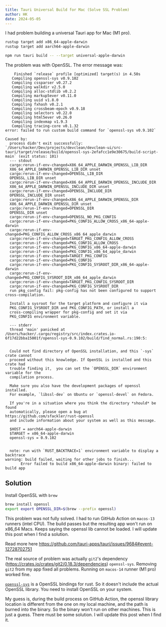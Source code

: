 ```yaml
---
title: Tauri Universal Build for Mac (Solve SSL Problem)
author: HK
date: 2024-05-05
---
```


I had problem building a universal Tauri app for Mac (M1 pro).

```bash
rustup target add x86_64-apple-darwin
rustup target add aarch64-apple-darwin

npm run tauri build -- --target universal-apple-darwin
```

The problem was with OpenSSL. The error message was:

```
    Finished `release` profile [optimized] target(s) in 4.50s
   Compiling openssl-sys v0.9.102
   Compiling cssparser v0.27.2
   Compiling walkdir v2.5.0
   Compiling alloc-stdlib v0.2.2
   Compiling markup5ever v0.11.0
   Compiling uuid v1.8.0
   Compiling fxhash v0.2.1
   Compiling crossbeam-epoch v0.9.18
   Compiling selectors v0.22.0
   Compiling html5ever v0.26.0
   Compiling indexmap v1.9.3
   Compiling tracing-core v0.1.32
error: failed to run custom build command for `openssl-sys v0.9.102`

Caused by:
  process didn't exit successfully: `/Users/hacker/Dev/projects/devclean/devclean-ui/src-tauri/target/release/build/openssl-sys-2efafcc1e9e30675/build-script-main` (exit status: 101)
  --- stdout
  cargo:rerun-if-env-changed=X86_64_APPLE_DARWIN_OPENSSL_LIB_DIR
  X86_64_APPLE_DARWIN_OPENSSL_LIB_DIR unset
  cargo:rerun-if-env-changed=OPENSSL_LIB_DIR
  OPENSSL_LIB_DIR unset
  cargo:rerun-if-env-changed=X86_64_APPLE_DARWIN_OPENSSL_INCLUDE_DIR
  X86_64_APPLE_DARWIN_OPENSSL_INCLUDE_DIR unset
  cargo:rerun-if-env-changed=OPENSSL_INCLUDE_DIR
  OPENSSL_INCLUDE_DIR unset
  cargo:rerun-if-env-changed=X86_64_APPLE_DARWIN_OPENSSL_DIR
  X86_64_APPLE_DARWIN_OPENSSL_DIR unset
  cargo:rerun-if-env-changed=OPENSSL_DIR
  OPENSSL_DIR unset
  cargo:rerun-if-env-changed=OPENSSL_NO_PKG_CONFIG
  cargo:rerun-if-env-changed=PKG_CONFIG_ALLOW_CROSS_x86_64-apple-darwin
  cargo:rerun-if-env-changed=PKG_CONFIG_ALLOW_CROSS_x86_64_apple_darwin
  cargo:rerun-if-env-changed=TARGET_PKG_CONFIG_ALLOW_CROSS
  cargo:rerun-if-env-changed=PKG_CONFIG_ALLOW_CROSS
  cargo:rerun-if-env-changed=PKG_CONFIG_x86_64-apple-darwin
  cargo:rerun-if-env-changed=PKG_CONFIG_x86_64_apple_darwin
  cargo:rerun-if-env-changed=TARGET_PKG_CONFIG
  cargo:rerun-if-env-changed=PKG_CONFIG
  cargo:rerun-if-env-changed=PKG_CONFIG_SYSROOT_DIR_x86_64-apple-darwin
  cargo:rerun-if-env-changed=PKG_CONFIG_SYSROOT_DIR_x86_64_apple_darwin
  cargo:rerun-if-env-changed=TARGET_PKG_CONFIG_SYSROOT_DIR
  cargo:rerun-if-env-changed=PKG_CONFIG_SYSROOT_DIR
  run pkg_config fail: pkg-config has not been configured to support cross-compilation.

  Install a sysroot for the target platform and configure it via
  PKG_CONFIG_SYSROOT_DIR and PKG_CONFIG_PATH, or install a
  cross-compiling wrapper for pkg-config and set it via
  PKG_CONFIG environment variable.

  --- stderr
  thread 'main' panicked at /Users/hacker/.cargo/registry/src/index.crates.io-6f17d22bba15001f/openssl-sys-0.9.102/build/find_normal.rs:190:5:


  Could not find directory of OpenSSL installation, and this `-sys` crate cannot
  proceed without this knowledge. If OpenSSL is installed and this crate had
  trouble finding it,  you can set the `OPENSSL_DIR` environment variable for the
  compilation process.

  Make sure you also have the development packages of openssl installed.
  For example, `libssl-dev` on Ubuntu or `openssl-devel` on Fedora.

  If you're in a situation where you think the directory *should* be found
  automatically, please open a bug at https://github.com/sfackler/rust-openssl
  and include information about your system as well as this message.

  $HOST = aarch64-apple-darwin
  $TARGET = x86_64-apple-darwin
  openssl-sys = 0.9.102


  note: run with `RUST_BACKTRACE=1` environment variable to display a backtrace
warning: build failed, waiting for other jobs to finish...
       Error failed to build x86_64-apple-darwin binary: failed to build app
```

## Solution

Install OpenSSL with `brew`

```bash
brew install openssl
export export OPENSSL_DIR=$(brew --prefix openssl)
```

This problem was not fully solved. I had to run GitHub Action on `macos-13` runners (intel CPU). The build passes but the resulting app won't run on x86_64 Macs. Keeps saying the openssl lib cannot be loaded. I will update this post when I find a solution.

Read more here https://github.com/tauri-apps/tauri/issues/9684#event-12728702751

The real source of problem was actually `git2`'s dependency (https://crates.io/crates/git2/0.18.3/dependencies) `openssl-sys`. Removing `git2` from my app fixed all problems. Running on `macos-14` runner (M1 pro) worked fine.

[`openssl-sys`](https://crates.io/crates/openssl-sys) is a OpenSSL bindings for rust. So it doesn't include the actual OpenSSL library. You need to install OpenSSL on your system. 

My guess is, during the build process on GitHub Action, the openssl library location is different from the one on my local machine, and the path is burned into the binary. So the binary won't run on other machines. This is just a guess. There must be some solution. I will update this post when I find it.

